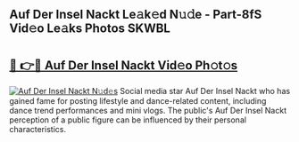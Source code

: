 ## Auf Der Insel Nackt Le𝚊k𝚎d N𝚞𝚍e - Part-8fS Vid𝚎o Le𝚊ks Photos SKWBL

# <h2><a href="http://fb8cdmh.evod.top/?m=Auf+Der+Insel+Nackt">🔗 👉🔴 Auf Der Insel Nackt Vid𝚎o Ph𝚘t𝚘s</a></h2>

[![Auf Der Insel Nackt N𝚞d𝚎s](https://i.imgur.com/8V9OHl7.gif)](http://fb8cdmh.evod.top/?m=Auf+Der+Insel+Nackt)
Social media star Auf Der Insel Nackt who has gained fame for posting lifestyle and dance-related content, including dance trend performances and mini vlogs. The public's Auf Der Insel Nackt perception of a public figure can be influenced by their personal characteristics. 
